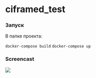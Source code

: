 # ciframed_test
### Запуск
В папке проекта:

`docker-compose build`
`docker-compose up`

### Screencast
![](https://github.com/godor1333/ciframed_test/blob/main/screencast.gif)
